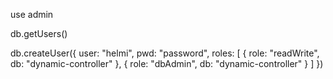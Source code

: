 
<!-- use datababse -->
use admin  

<!-- list all users -->
db.getUsers() 

<!-- create admin -->
db.createUser({
  user: "helmi",
  pwd: "password",
  roles: [
    { role: "readWrite", db: "dynamic-controller" },
    { role: "dbAdmin", db: "dynamic-controller" }
  ]
})